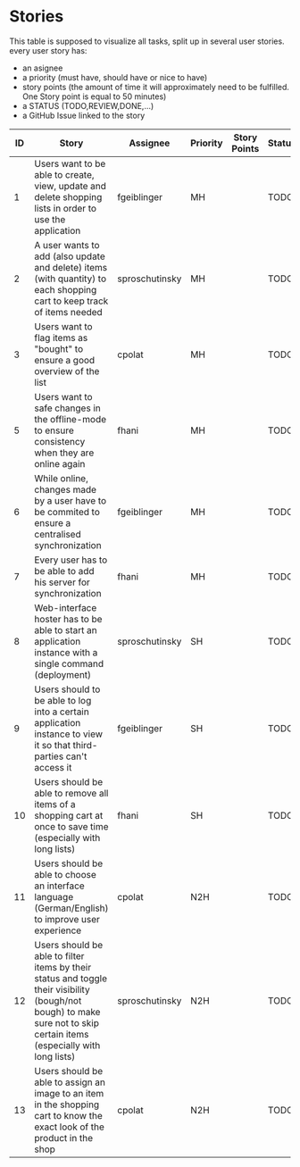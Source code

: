 # Stories

This table is supposed to visualize all tasks, split up in several user stories. every user story has: 

* an asignee
* a priority (must have, should have or nice to have)
* story points (the amount of time it will approximately need to be fulfilled. One Story point is equal to 50 minutes)
* a STATUS (TODO,REVIEW,DONE,...)
* a GitHub Issue linked to the story

| ID   | Story                                                        | Assignee | Priority | Story Points | Status | Issue |
| ---- | ------------------------------------------------------------ | -------- | -------- | ------------ | ------ | ----- |
| 1    | Users want to be able to create, view, update and delete shopping lists in order to use the application | fgeiblinger | MH       |  | TODO   | [1](https://github.com/TGM-HIT/syt5-gek1051-mobile-application-borm_einkaufswagerl/issues/5#issue-2187785638) |
| 2    | A user wants to add (also update and delete) items (with quantity) to each shopping cart to keep track of items needed | sproschutinsky | MH       |  | TODO   | [2](https://github.com/TGM-HIT/syt5-gek1051-mobile-application-borm_einkaufswagerl/issues/6#issue-2187786326) |
| 3    | Users want to flag items as "bought" to ensure a good overview of the list | cpolat | MH       |  | TODO   | [3](https://github.com/TGM-HIT/syt5-gek1051-mobile-application-borm_einkaufswagerl/issues/7#issue-2187787256) |
| 5    | Users want to safe changes in the offline-mode to ensure consistency when they are online again | fhani | MH       |  | TODO   | [5](https://github.com/TGM-HIT/syt5-gek1051-mobile-application-borm_einkaufswagerl/issues/8#issue-2187789327) |
| 6    | While online, changes made by a user have to be commited to ensure a centralised synchronization | fgeiblinger | MH       |  | TODO   | [6](https://github.com/TGM-HIT/syt5-gek1051-mobile-application-borm_einkaufswagerl/issues/9#issue-2187790097) |
| 7    | Every user has to be able to add his server for synchronization | fhani | MH       |  | TODO   | [7](https://github.com/TGM-HIT/syt5-gek1051-mobile-application-borm_einkaufswagerl/issues/10#issue-2187790839) |
| 8    | Web-interface hoster has to be able to start an application instance with a single command (deployment) | sproschutinsky | SH     |  | TODO   | [8](https://github.com/TGM-HIT/syt5-gek1051-mobile-application-borm_einkaufswagerl/issues/11#issue-2187791462) |
| 9    | Users should to be able to log into a certain application instance to view it so that third-parties can't access it | fgeiblinger | SH       |              | TODO   | [9](https://github.com/TGM-HIT/syt5-gek1051-mobile-application-borm_einkaufswagerl/issues/12#issue-2187792039) |
| 10   | Users should be able to remove all items of a shopping cart at once to save time (especially with long lists) | fhani | SH       |              | TODO   | [10](https://github.com/TGM-HIT/syt5-gek1051-mobile-application-borm_einkaufswagerl/issues/13#issue-2187792369) |
| 11   | Users should be able to choose an interface language (German/English) to improve user experience | cpolat | N2H      |              | TODO   | [11](https://github.com/TGM-HIT/syt5-gek1051-mobile-application-borm_einkaufswagerl/issues/14#issue-2187792710) |
| 12   | Users should be able to filter items by their status and toggle their visibility (bough/not bough) to make sure not to skip certain items (especially with long lists) | sproschutinsky | N2H      |              | TODO   | [12](https://github.com/TGM-HIT/syt5-gek1051-mobile-application-borm_einkaufswagerl/issues/15#issue-2187793348) |
| 13   | Users should be able to assign an image to an item in the shopping cart to know the exact look of the product in the shop | cpolat | N2H      |              | TODO   | [13](https://github.com/TGM-HIT/syt5-gek1051-mobile-application-borm_einkaufswagerl/issues/16#issue-2187793576) |

